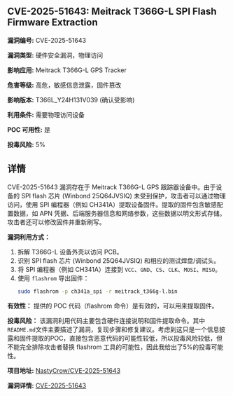 ## CVE-2025-51643: Meitrack T366G-L SPI Flash Firmware Extraction

**漏洞编号:** CVE-2025-51643

**漏洞类型:** 硬件安全漏洞，物理访问

**影响应用:** Meitrack T366G-L GPS Tracker

**危害等级:** 高危，敏感信息泄露，固件篡改

**影响版本:** T366L_Y24H131V039 (确认受影响)

**利用条件:** 需要物理访问设备

**POC 可用性:** 是

**投毒风险:** 5%

## 详情

CVE-2025-51643 漏洞存在于 Meitrack T366G-L GPS 跟踪器设备中。由于设备的 SPI flash 芯片 (Winbond 25Q64JVSIQ) 未受到保护，攻击者可以通过物理访问，使用 SPI 编程器（例如 CH341A）提取设备固件。提取的固件包含敏感配置数据，如 APN 凭据、后端服务器信息和网络参数，这些数据以明文形式存储。攻击者还可以修改固件并重新刷写。 

**漏洞利用方式：**

1.  拆解 T366G-L 设备外壳以访问 PCB。
2.  识别 SPI flash 芯片 (Winbond 25Q64JVSIQ) 和相应的测试焊盘/调试头。
3.  将 SPI 编程器（例如 CH341A）连接到 `VCC`、`GND`、`CS`、`CLK`、`MOSI`、`MISO`。
4.  使用 `flashrom` 导出固件：
    ```bash
    sudo flashrom -p ch341a_spi -r meitrack_t366g-l.bin
    ```

**有效性：**
提供的 POC 代码（flashrom 命令）是有效的，可以用来提取固件。

**投毒风险：**
该漏洞利用代码主要包含硬件连接说明和固件提取命令。其中 `README.md`文件主要描述了漏洞，复现步骤和修复建议。考虑到这只是一个信息披露和固件提取的POC，直接包含恶意代码的可能性较低，所以投毒风险较低，但不能完全排除攻击者替换 flashrom 工具的可能性，因此我给出了5%的投毒可能性。

**项目地址:** [NastyCrow/CVE-2025-51643](https://github.com/NastyCrow/CVE-2025-51643)

**漏洞详情:** [CVE-2025-51643](https://nvd.nist.gov/vuln/detail/CVE-2025-51643)
